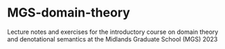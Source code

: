 # MGS-domain-theory
Lecture notes and exercises for the introductory course on domain theory and denotational semantics at the Midlands Graduate School (MGS) 2023
